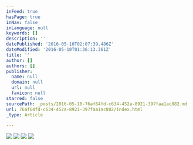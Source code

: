 ```yaml
---
inFeed: true
hasPage: true
inNav: false
inLanguage: null
keywords: []
description: ''
datePublished: '2016-05-10T02:07:39.486Z'
dateModified: '2016-05-10T01:36:13.361Z'
title: ''
author: []
authors: []
publisher:
  name: null
  domain: null
  url: null
  favicon: null
starred: false
sourcePath: _posts/2016-05-10-76af64fd-c634-452a-8921-397faa1ac882.md
url: 76af64fd-c634-452a-8921-397faa1ac882/index.html
_type: Article

---
```

![](https://the-grid-user-content.s3-us-west-2.amazonaws.com/0eea0653-edf8-4012-bcf9-eecf1c0dc84a.jpg)
![](https://the-grid-user-content.s3-us-west-2.amazonaws.com/f77695c2-301a-4a5f-817e-67fbaea1ffdf.jpg)
![](https://the-grid-user-content.s3-us-west-2.amazonaws.com/009d540f-98d5-45f9-9aa0-c40d4fd85e05.jpg)
![](https://the-grid-user-content.s3-us-west-2.amazonaws.com/35f5afca-962a-4b75-8d40-3bec0efc71fb.png)
